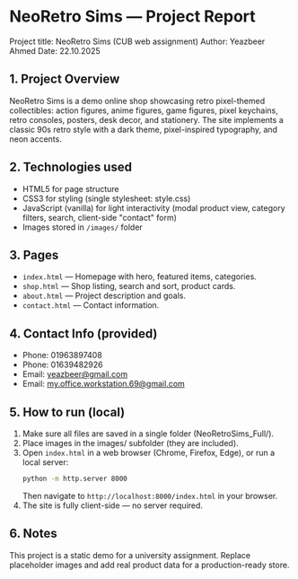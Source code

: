 
# NeoRetro Sims — Project Report

Project title: NeoRetro Sims (CUB web assignment)
Author: Yeazbeer Ahmed
Date: 22.10.2025

## 1. Project Overview
NeoRetro Sims is a demo online shop showcasing retro pixel-themed collectibles: action figures, anime figures, game figures, pixel keychains, retro consoles, posters, desk decor, and stationery. The site implements a classic 90s retro style with a dark theme, pixel-inspired typography, and neon accents.

## 2. Technologies used
- HTML5 for page structure
- CSS3 for styling (single stylesheet: style.css)
- JavaScript (vanilla) for light interactivity (modal product view, category filters, search, client-side "contact" form)
- Images stored in `/images/` folder

## 3. Pages
- `index.html` — Homepage with hero, featured items, categories.
- `shop.html` — Shop listing, search and sort, product cards.
- `about.html` — Project description and goals.
- `contact.html` — Contact information.

## 4. Contact Info (provided)
- Phone: 01963897408
- Phone: 01639482926
- Email: yeazbeer@gmail.com
- Email: my.office.workstation.69@gmail.com
## 5. How to run (local)
1. Make sure all files are saved in a single folder (NeoRetroSims_Full/).
2. Place images in the images/ subfolder (they are included).
3. Open `index.html` in a web browser (Chrome, Firefox, Edge), or run a local server:
   ```bash
   python -m http.server 8000
   ```
   Then navigate to `http://localhost:8000/index.html` in your browser.
4. The site is fully client-side — no server required.

## 6. Notes
This project is a static demo for a university assignment. Replace placeholder images and add real product data for a production-ready store.
